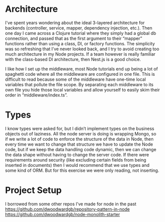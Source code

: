 # Architecture

I've spent years wondering about the ideal 3-layered architecture for backends (controller, service, mapper, dependency injection, etc.). Then one day I came across a Clojure tutorial where they simply had a global db connection, and passed that as the first argument to their “mapper” functions rather than using a class, DI, or factory functions. The simplicity was so refreshing that I’ve never looked back, and I try to avoid creating too much architecture in my Node projects. If a team however is really familiar with the class-based DI architecture, then Nest.js is a good choice.

I like how I set up the middleware, most Node tutorials end up being a lot of spaghetti code where all the middleware are configured in one file. This is difficult to read because some of the middleware have one-time local variables that pollute the file scope. By separating each middleware to its own file you hide those local variables and allow yourself to easily skim their order in “middleware/index.ts”.

# Types

I know types were asked for, but I didn’t implement types on the business objects out of laziness. All the node server is doing is wrapping Mongo, so if we write a lot of code to enforce the structure of the data in Node, then every time we want to change that structure we have to update the Node code, but if we keep the data handling code dynamic, then we can change the data shape without having to change the server code. If there were requirements around security (like excluding certain fields from being inserted in documents) then I would recommend that we use types and some kind of ORM. But for this exercise we were only reading, not inserting.

# Project Setup

I borrowed from some other repos I’ve made for node in the past
https://github.com/dwoodwardgb/repository-pattern-in-node
https://github.com/dwoodwardgb/node-monolith-starter
